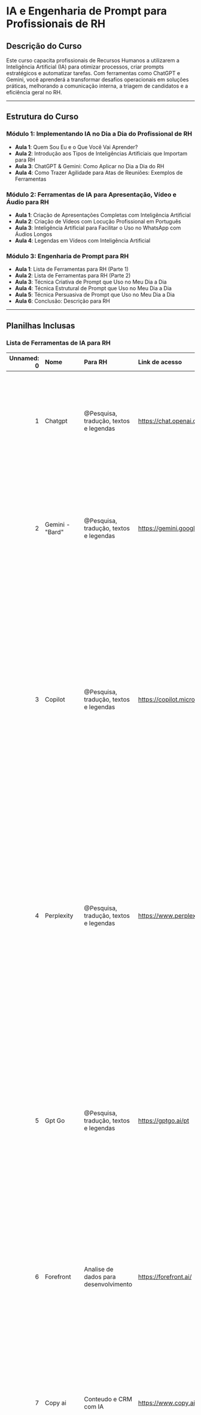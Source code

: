 
# IA e Engenharia de Prompt para Profissionais de RH

## Descrição do Curso

Este curso capacita profissionais de Recursos Humanos a utilizarem a Inteligência Artificial (IA) para otimizar processos, criar prompts estratégicos e automatizar tarefas. Com ferramentas como ChatGPT e Gemini, você aprenderá a transformar desafios operacionais em soluções práticas, melhorando a comunicação interna, a triagem de candidatos e a eficiência geral no RH.

---

## Estrutura do Curso

### Módulo 1: Implementando IA no Dia a Dia do Profissional de RH

- **Aula 1**: Quem Sou Eu e o Que Você Vai Aprender?
- **Aula 2**: Introdução aos Tipos de Inteligências Artificiais que Importam para RH
- **Aula 3**: ChatGPT & Gemini: Como Aplicar no Dia a Dia do RH
- **Aula 4**: Como Trazer Agilidade para Atas de Reuniões: Exemplos de Ferramentas

### Módulo 2: Ferramentas de IA para Apresentação, Vídeo e Áudio para RH

- **Aula 1**: Criação de Apresentações Completas com Inteligência Artificial
- **Aula 2**: Criação de Vídeos com Locução Profissional em Português
- **Aula 3**: Inteligência Artificial para Facilitar o Uso no WhatsApp com Áudios Longos
- **Aula 4**: Legendas em Vídeos com Inteligência Artificial

### Módulo 3: Engenharia de Prompt para RH

- **Aula 1**: Lista de Ferramentas para RH (Parte 1)
- **Aula 2**: Lista de Ferramentas para RH (Parte 2)
- **Aula 3**: Técnica Criativa de Prompt que Uso no Meu Dia a Dia
- **Aula 4**: Técnica Estrutural de Prompt que Uso no Meu Dia a Dia
- **Aula 5**: Técnica Persuasiva de Prompt que Uso no Meu Dia a Dia
- **Aula 6**: Conclusão: Descrição para RH

---

## Planilhas Inclusas

### Lista de Ferramentas de IA para RH

|   Unnamed: 0 | Nome                | Para RH                                                                                | Link de acesso                                                 | Descrição                                                                                                                                                                                                                                                                                                                                                                                                                                                                                                                                                                                                                                                                                                                                                                  |
|-------------:|:--------------------|:---------------------------------------------------------------------------------------|:---------------------------------------------------------------|:---------------------------------------------------------------------------------------------------------------------------------------------------------------------------------------------------------------------------------------------------------------------------------------------------------------------------------------------------------------------------------------------------------------------------------------------------------------------------------------------------------------------------------------------------------------------------------------------------------------------------------------------------------------------------------------------------------------------------------------------------------------------------|
|            1 | Chatgpt             | @Pesquisa, tradução, textos e legendas                                                 | https://chat.openai.com/                                       | ChatGPT é um programa de inteligência artificial desenvolvido pela OpenAI que utiliza a tecnologia de Processamento de Linguagem Natural (PLN) para interagir e responder a perguntas dos usuários em linguagem natural.                                                                                                                                                                                                                                                                                                                                                                                                                                                                                                                                                   |
|            2 | Gemini - "Bard"     | @Pesquisa, tradução, textos e legendas                                                 | https://gemini.google.com/app                                  | Gemini, anteriormente conhecido como Bard, é um chatbot desenvolvido pelo Google, baseado na família de modelos de linguagem LaMDA. Foi criado como uma resposta direta ao ChatGPT da OpenAI, e foi lançado em uma capacidade limitada em março de 2023                                                                                                                                                                                                                                                                                                                                                                                                                                                                                                                    |
|            3 | Copilot             | @Pesquisa, tradução, textos e legendas                                                 | https://copilot.microsoft.com/                                 | O Copilot da Microsoft é uma ferramenta de inteligência artificial que te auxilia em diversas tarefas do dia a dia. Integrado ao Windows 11, Microsoft 365, Teams e Edge, o Copilot te ajuda a encontrar informações relevantes, escrever emails mais eficientes, criar apresentações impactantes, agendar reuniões, colaborar com mais facilidade e se concentrar na tarefa atual. Com o Copilot, você tem um assistente inteligente sempre à disposição para te ajudar a ser mais produtivo, criativo e colaborativo                                                                                                                                                                                                                                                     |
|            4 | Perplexity          | @Pesquisa, tradução, textos e legendas                                                 | https://www.perplexity.ai/                                     | Perplexity AI: IA para Todos Perplexity AI é uma plataforma que te conecta à inteligência artificial mais avançada do mundo. Com interface amigável, você pode pesquisar, gerar conteúdo, traduzir idiomas e automatizar tarefas, tudo com a ajuda da IA. Perfeito para estudantes, profissionais, criadores e qualquer pessoa que queira aprender, criar e fazer mais com seu tempo. Experimente hoje e descubra um mundo de possibilidades!                                                                                                                                                                                                                                                                                                                              |
|            5 | Gpt Go              | @Pesquisa, tradução, textos e legendas                                                 | https://gptgo.ai/pt                                            | Um pouco limitada, mas com uma grande promessa. Não encontramos o local para subir planilhas. Como no Chatgpt pago. GPTGO ainda retorna resultados de pesquisa normais como quando você usa, mas adicionará o recurso de consulta chatGPT, para que os resultados retornados tenham mais respostas ChatGPT. GPTGO é totalmente gratuito, você pode usar a pesquisa GG em combinação com a conta premium ilimitada do chatGPT e não paga nada.                                                                                                                                                                                                                                                                                                                              |
|            6 | Forefront           | Analise de dados para desenvolvimento                                                  | https://forefront.ai/                                          | Forefront é uma ferramenta de inteligência artificial que te ajuda a escrever textos mais criativos e envolventes. Forefront te dá sugestões de palavras, frases e parágrafos para te ajudar a melhorar a qualidade da sua escrita.                                                                                                                                                                                                                                                                                                                                                                                                                                                                                                                                        |
|            7 | Copy ai             | Conteudo e CRM com IA                                                                  | https://www.copy.ai/                                           | O Copy.ai é uma ferramenta de inteligência artificial que gera textos criativos e informativos, como slogans, anúncios, artigos e roteiros. O Copy.ai auxilia na criação de conteúdo de qualidade para diversos fins, otimizando o tempo de produção e ajudando quem precisa de ajuda para escrever textos criativos.                                                                                                                                                                                                                                                                                                                                                                                                                                                      |
|            8 | Deep Vision         | Equipamentos audio videos com uso de IAs                                               | https://www.deepvision.no/                                     | Com foco em visão computacional e deep learning, a DeepVision oferece soluções para diversas áreas como indústria, agricultura e saúde. Seus produtos incluem inspeção de produtos, análise de imagens e reconhecimento de objetos, ajudando empresas a otimizar seus processos e aumentar a produtividade. A DeepVision é referência em inteligência artificial aplicada à indústria, com cases de sucesso em grandes empresas como Petrobras, Vale e Volkswagen.                                                                                                                                                                                                                                                                                                         |
|            9 | Datta Büsiness      | Gestão de IAs, do tipo Machine Learning para Marketing e ADs                           | https://dattabusiness.com.br/                                  | Datta Büsiness: Ferramenta Avançada para Análise de Desempenho de Modelos de Machine Learning                                                                                                                                                                                                                                                                                                                                                                                                                                                                                                                                                                                                                                                                              |
|              |                     |                                                                                        |                                                                | Datta Büsiness é uma ferramenta de inteligência artificial que oferece uma solução abrangente para a análise de performance de modelos de machine learning. Através de um conjunto de recursos avançados, a plataforma permite:                                                                                                                                                                                                                                                                                                                                                                                                                                                                                                                                            |
|              |                     |                                                                                        |                                                                | Otimizar os hiperparâmetros dos modelos para maximizar a performance e alcançar os melhores resultados possíveis.                                                                                                                                                                                                                                                                                                                                                                                                                                                                                                                                                                                                                                                          |
|              |                     |                                                                                        |                                                                | Datta Büsiness é uma ferramenta ideal para:                                                                                                                                                                                                                                                                                                                                                                                                                                                                                                                                                                                                                                                                                                                                |
|           10 | Agrosmart           | IA embarcada para agro com  previsibilidade com base em IA                             | https://agrosmart.com.br/                                      | A Agrosmart oferece uma plataforma de inteligência artificial para o agronegócio, que ajuda os produtores a tomar decisões mais inteligentes sobre suas plantações. A plataforma usa dados de sensores, imagens de satélite e outras fontes para monitorar a saúde das plantações e fornecer insights sobre como otimizar a produção.                                                                                                                                                                                                                                                                                                                                                                                                                                      |
|           11 | Paginas  -  Hotmart | IA embarcada para criação de descrição de página                                       | https://app.hotmart.com/products                               | Hotmart Pages é a plataforma completa para criação de páginas otimizadas para conversão, integrada à Hotmart. Com recursos intuitivos e templates personalizáveis, você cria páginas profissionais sem precisar de conhecimentos técnicos, aumenta suas conversões com gatilhos automáticos e testes A/B, analisa métricas detalhadas de performance e vende mais com a integração à Hotmart.  Tem uma integração que facilita a criação de descrição de produtos.                                                                                                                                                                                                                                                                                                         |
|           12 | Hotmart Send        | IA embarcada para criação do texto de e-mails automáticos                              | https://art.pages.hotmart.com/                                 | Hotmart Send é a solução completa de email marketing integrada à Hotmart. Crie e envie emails personalizados, capture leads, automatize campanhas e acompanhe resultados, tudo em um só lugar. Aumente suas vendas, fortaleça o relacionamento com seus clientes e maximize o ROI do seu negócio. Comece hoje mesmo e explore o potencial do email marketing para o sucesso do seu negócio digital!4 Tem uma ferramenta de IA conectada que facilita a criação de e-mails , já integrada                                                                                                                                                                                                                                                                                   |
|           13 | Deeps wap           | IA para videos, com troca de rosto                                                     | https://www.deepswap.ai/pt                                     | O Deepswap é uma ferramenta de inteligência artificial que permite trocar rostos em fotos e vídeos de forma realista. Com tecnologia avançada de mapeamento facial, o Deepswap é ideal para se divertir, criar memes e conteúdos criativos, como trocar o rosto de pessoas em filmes ou fotos famosas.                                                                                                                                                                                                                                                                                                                                                                                                                                                                     |
|           14 | Vocal remover       | IA remover a voz de uma canção                                                         | https://vocalremover.org/pt/                                   | Para restaurantes ou cantores. O Vocal Remover é uma ferramenta que remove a voz de músicas e vídeos, deixando apenas a instrumental. Ideal para criar karaokês, remixes e mashups, o Vocal Remover permite que você se divirta e crie novas versões de suas músicas favoritas.                                                                                                                                                                                                                                                                                                                                                                                                                                                                                            |
|           15 | Photoroom           | Imagens , para edição de imagens                                                       | https://www.photoroom.com/pt-br                                | O Photoroom é um aplicativo de edição de fotos que te permite remover fundos de fotos instantaneamente, criar cortes precisos e adicionar fundos personalizados, efeitos e filtros. Com o Photoroom, você pode criar fotos profissionais para seus produtos, redes sociais, portfólio online e muito mais. O aplicativo é fácil de usar e oferece uma variedade de ferramentas para te ajudar a editar suas fotos como um profissional.                                                                                                                                                                                                                                                                                                                                    |
|           16 | Night Cafe          | Imagens com IA                                                                         | https://creator.nightcafe.studio/                              | Night Cafe é um gerador de imagens de inteligência artificial que te permite criar imagens a partir de descrições textuais. Night Cafe oferece diversos estilos de arte para você escolher, como realismo, surrealismo e pixel art.                                                                                                                                                                                                                                                                                                                                                                                                                                                                                                                                        |
|           17 | Bing Editor         | Imagens com IA                                                                         | https://www.bing.com/images/create                             | Bing IA de Imagens: A Magia da Criatividade na Palma da sua Mão. O Bing IA de Imagens é uma ferramenta inovadora que te permite transformar suas ideias em imagens incríveis através da inteligência artificial. Seja para dar vida a um sonho, criar conteúdo visual para suas redes sociais ou simplesmente explorar sua criatividade, o Bing IA de Imagens te coloca no comando da arte.                                                                                                                                                                                                                                                                                                                                                                                |
|              |                     |                                                                                        |                                                                |                                                                                                                                                                                                                                                                                                                                                                                                                                                                                                                                                                                                                                                                                                                                                                            |
|              |                     |                                                                                        |                                                                | Com comandos simples em português, você pode gerar imagens realistas e surreais, desde paisagens exuberantes e retratos futuristas até objetos inusitados e conceitos abstratos. A plataforma oferece diversos recursos para personalizar suas criações, como a escolha de estilos, cores, detalhes específicos e até mesmo a combinação de diferentes imagens.                                                                                                                                                                                                                                                                                                                                                                                                            |
|              |                     |                                                                                        |                                                                |                                                                                                                                                                                                                                                                                                                                                                                                                                                                                                                                                                                                                                                                                                                                                                            |
|              |                     |                                                                                        |                                                                | O Bing IA de Imagens é ideal para artistas, designers, criadores de conteúdo e qualquer pessoa que queira explorar o potencial ilimitado da IA na criação de imagens. Comece a dar vida às suas ideias hoje mesmo!                                                                                                                                                                                                                                                                                                                                                                                                                                                                                                                                                         |
|           18 | Leonardo AI         | Imagens com IA                                                                         | https://app.leonardo.ai/ai-generations                         | Leonardo AI é um aplicativo de inteligência artificial que te ajuda a criar imagens e artes visuais. O app te permite gerar imagens a partir de descrições textuais, editar imagens existentes e criar animações. Leonardo AI é ideal para artistas, designers, criadores de conteúdo e qualquer pessoa que deseja criar imagens incríveis.                                                                                                                                                                                                                                                                                                                                                                                                                                |
|           19 | PIXLR               | Imagens com IA                                                                         | https://pixlr.com/br/image-generator/                          | Pixlr: Editor de Imagens Online com Recursos Avançados. O Pixlr é um editor de imagens online gratuito que oferece uma ampla gama de ferramentas para edição de fotos e design gráfico. A plataforma possui duas versões: Pixlr E e Pixlr X, ambas com recursos técnicos que atendem às necessidades de diferentes públicos.                                                                                                                                                                                                                                                                                                                                                                                                                                               |
|              |                     |                                                                                        |                                                                |                                                                                                                                                                                                                                                                                                                                                                                                                                                                                                                                                                                                                                                                                                                                                                            |
|              |                     |                                                                                        |                                                                | Pixlr E:                                                                                                                                                                                                                                                                                                                                                                                                                                                                                                                                                                                                                                                                                                                                                                   |
|              |                     |                                                                                        |                                                                |                                                                                                                                                                                                                                                                                                                                                                                                                                                                                                                                                                                                                                                                                                                                                                            |
|              |                     |                                                                                        |                                                                | Ideal para iniciantes e usuários casuais.                                                                                                                                                                                                                                                                                                                                                                                                                                                                                                                                                                                                                                                                                                                                  |
|              |                     |                                                                                        |                                                                | Interface amigável e intuitiva.                                                                                                                                                                                                                                                                                                                                                                                                                                                                                                                                                                                                                                                                                                                                            |
|              |                     |                                                                                        |                                                                | Ferramentas básicas de edição, como corte, redimensionamento, ajuste de cores e filtros.                                                                                                                                                                                                                                                                                                                                                                                                                                                                                                                                                                                                                                                                                   |
|              |                     |                                                                                        |                                                                | Suporte para diversos formatos de imagem, incluindo JPEG, PNG, PSD e SVG.                                                                                                                                                                                                                                                                                                                                                                                                                                                                                                                                                                                                                                                                                                  |
|           20 | Lexica Art          | Imagens com IA                                                                         | https://lexica.art/                                            | Lexica Art é um gerador de imagens de inteligência artificial que te permite criar imagens a partir de palavras-chave. Lexica Art oferece diversos estilos de arte para você escolher, como abstrato, geométrico e realista.                                                                                                                                                                                                                                                                                                                                                                                                                                                                                                                                               |
|           21 | Cutout              | Imagens com IA                                                                         | https://www.cutout.pro/                                        | Cutout é uma ferramenta online que te permite remover fundos de imagens de forma rápida e fácil. Basta carregar sua imagem, escolher o modo de remoção de fundo e Cutout fará o resto. Você pode usar Cutout para criar imagens transparentes para usar em seus projetos online ou offline.                                                                                                                                                                                                                                                                                                                                                                                                                                                                                |
|           22 | Pixai               | Imagens com IA e avatar                                                                | https://pixai.art/                                             | Para a produção de imagens no formato de anima. Pode ser uam forma de trabalhar a criatividade e histórias com adolescentes.                                                                                                                                                                                                                                                                                                                                                                                                                                                                                                                                                                                                                                               |
|           23 | Looka               | Imagens com IA, Ccriação de marca                                                      | https://looka.com/                                             | O Looka é uma plataforma online que permite criar logotipos profissionais e personalizados em minutos. Com interface amigável e diversas opções de design e ferramentas de edição, o Looka é ideal para empresas e profissionais que desejam criar uma identidade visual forte, sem a necessidade de um designer profissional.                                                                                                                                                                                                                                                                                                                                                                                                                                             |
|           24 | Inbot               | Imagens com IA: Chat Bot para sites                                                    | https://inbot.com.br/                                          | Pioneira em chatbots no Brasil, a INBOT desenvolve soluções completas de automação conversacional, desde chatbots simples até assistentes virtuais complexos. Atende mais de 500 empresas em diversos setores, automatizando tarefas repetitivas, respondendo perguntas frequentes e fornecendo suporte ao cliente 24/7. A INBOT se destaca pela sua plataforma robusta,                                                                                                                                                                                                                                                                                                                                                                                                   |
|           25 | Replicate           | Imagens com IA: Imagens, textos e musicas a partir códigos em várias linguagens        | https://replicate.com/                                         | Replicate é uma plataforma que te permite usar modelos de inteligência artificial de última geração sem precisar ter conhecimento técnico. Replicate oferece uma variedade de modelos para você escolher, como modelos de linguagem, modelos de tradução e modelos de geração de imagens.                                                                                                                                                                                                                                                                                                                                                                                                                                                                                  |
|           26 | Trakto              | Imagens com IA: Imagens, videos e IA embarcada para corte de imagens e criação         | https://www.trakto.io/                                         | Trakto é a plataforma online que te permite criar e editar vídeos e imagens  de alta qualidade, mesmo sem experiência. Utilize recursos intuitivos, como legendas automáticas e filtros criativos, e explore ferramentas de edição com inteligência artificial para com IA , fazer por exemplo remoção de fundos. Aprimorar com IA: ajuste iluminação e cores automaticamente, adicione legendas em diversos idiomas e explore filtros criativos para dar um toque único ao seu conteúdo.                                                                                                                                                                                                                                                                                  |
|           27 | Canva               | Imagens com IA: Imagens, videos e IA embarcada para corte de imagens e criação         | https://www.canva.com/                                         | O Canva é uma plataforma online que permite criar artes visuais para mídias sociais, apresentações, anúncios e muito mais. Com uma interface amigável e diversos modelos e ferramentas de edição, o Canva é ideal para iniciantes e profissionais que desejam criar conteúdo visual de alta qualidade, mesmo sem experiência em design.                                                                                                                                                                                                                                                                                                                                                                                                                                    |
|           28 | Alan Turing         | Imagens com IA: Pesquisa em arquivos especificos após upload e transcrição de reuniões | https://alan.az.misterturing.com                               | Alan Turing é uma ferramenta de inteligência artificial que permite aos usuários ter conversas abertas e criativas com um modelo de linguagem de grande porte. A ferramenta é nomeada em homenagem ao pai da ciência da computação, Alan Turing, e visa levar adiante seu legado de explorar as capacidades da inteligência artificial. A ferramenta apresenta também um módulo vinculado ao google meeting para trasncrição de reuniões.                                                                                                                                                                                                                                                                                                                                  |
|           29 | Kintsu              | Imagens com IA: Pesquisa para consulta e tratamentos médicos                           | https://kintsu.com.br/                                         | IA para area de saúde. Conexão entre médicos e pacientes.                                                                                                                                                                                                                                                                                                                                                                                                                                                                                                                                                                                                                                                                                                                  |
|           30 | Timbre              | Imagens com IA: Seleção de candidatos                                                  | https://timbrerh.com.br/                                       | Para Rh e seleção de empregos, onde a inclusão sem pre-visões seja fundamental para um acorporação                                                                                                                                                                                                                                                                                                                                                                                                                                                                                                                                                                                                                                                                         |
|           31 | Me Seems            | Imagens com IA: Solução para pesquisa internas e externas                              | https://www.meseems.com.br/                                    | Com foco em visão computacional e deep learning, a MeSeems oferece soluções para diversas áreas como saúde, segurança e varejo. Seus produtos incluem reconhecimento facial, detecção de objetos e análise de imagens, ajudando empresas a automatizar tarefas complexas e tomar decisões mais inteligentes. A MeSeems é referência em inteligência artificial aplicada ao mundo real, com cases de sucesso em grandes empresas como Ambev, Carrefour e Natura.                                                                                                                                                                                                                                                                                                            |
|           32 | Chatpdf             | Leitura de PDF, e curriculos                                                           | https://www.chatpdf.com/                                       | Para leituras de curriculos. Facilita muito a busca , por exemplo para area de EH  . Plataforma fantastica para leitura de documentos. Mas improtante ter cuidado com compartilhamento de dados sensiveis, especialmente de terceiros.                                                                                                                                                                                                                                                                                                                                                                                                                                                                                                                                     |
|           33 | Zero GPT            | Pesquisa de uso de IAs                                                                 | https://www.zerogpt.com/                                       | Para professores. Identificar se os textos tem algum trecho de ia. É uma aproximação. Não é 100% confiável.                                                                                                                                                                                                                                                                                                                                                                                                                                                                                                                                                                                                                                                                |
|           34 | Beta Character      | Textos                                                                                 | https://beta.character.ai/                                     | A Beta Character é um modelo de linguagem de AI baseada em deep learning, que é capaz de produzir textos coerentes e contextivamente aplicáveis. Ela foi treinada em um grande volume de texto, com o objetivo de ser capaz de gerar respostas para um grande número de situações e temas. Por exemplo, ela é capaz de gerar frases em contextos que incluem humor, emoção e opinião, além de ser capaz de fornecer informações precisas sobre assuntos específicos.                                                                                                                                                                                                                                                                                                       |
|           35 | Quillbot            | Textos                                                                                 | https://quillbot.com/                                          | O que é QuillBot?  QuillBot é um aplicativo de escrita que utiliza inteligência artificial (IA) para te ajudar a escrever melhor, mais rápido e com mais criatividade. Com QuillBot, você pode:                                                                                                                                                                                                                                                                                                                                                                                                                                                                                                                                                                            |
|              |                     |                                                                                        |                                                                |                                                                                                                                                                                                                                                                                                                                                                                                                                                                                                                                                                                                                                                                                                                                                                            |
|              |                     |                                                                                        |                                                                | Melhorar sua gramática e ortografia: A IA corrige erros gramaticais e ortográficos em tempo real, te ajudando a escrever textos mais polishedos e profissionais.                                                                                                                                                                                                                                                                                                                                                                                                                                                                                                                                                                                                           |
|              |                     |                                                                                        |                                                                | Paraphrasear e reescrever textos: A IA pode reescrever suas frases e parágrafos de diversas maneiras, te ajudando a evitar plágio e a encontrar novas formas de se expressar.                                                                                                                                                                                                                                                                                                                                                                                                                                                                                                                                                                                              |
|              |                     |                                                                                        |                                                                | Encontrar sinônimos e expressões alternativas: A IA te sugere sinônimos e expressões alternativas para que você possa diversificar seu vocabulário e enriquecer seus textos.                                                                                                                                                                                                                                                                                                                                                                                                                                                                                                                                                                                               |
|              |                     |                                                                                        |                                                                | Traduzir idiomas: A IA pode traduzir seus textos para diversos idiomas, te ajudando a se comunicar com pessoas de todo o mundo.                                                                                                                                                                                                                                                                                                                                                                                                                                                                                                                                                                                                                                            |
|           36 | Tome                | Videos                                                                                 | https://tome.app/                                              | Tome App é um assistente de IA que te ajuda a ter uma vida mais saudável. O app utiliza machine learning para analisar seus hábitos e fornecer insights personalizados sobre saúde, nutrição e bem-estar. Com o Tome App, você monitora sua saúde, recebe dicas personalizadas, cria hábitos saudáveis e tem acesso a planos de saúde personalizados.                                                                                                                                                                                                                                                                                                                                                                                                                      |
|           37 | Invideo AI          | Videos                                                                                 | https://ai.invideo.io/                                         | Invideo AI é uma ferramenta inovadora que utiliza o poder da inteligência artificial para transformar ideias em vídeos profissionais de alta qualidade, sem a necessidade de conhecimentos técnicos aprofundados. Através de uma interface intuitiva e recursos poderosos,                                                                                                                                                                                                                                                                                                                                                                                                                                                                                                 |
|           38 | CapCut              | Videos                                                                                 | https://www.capcut.com/pt-br/                                  | O CapCut é um editor de vídeo completo que oferece recursos avançados de inteligência artificial para aprimorar seus projetos de forma rápida e fácil. Com interface intuitiva e ferramentas profissionais, o CapCut permite:  Recursos de IA inovadores: Utilize ferramentas como remoção de plano de fundo, legendas automáticas e edição automática para otimizar seu fluxo de trabalho e agilizar a criação de conteúdo. Especialmente recomendado para inclusão de legendas em 01 ou mais idiomas.                                                                                                                                                                                                                                                                    |
|           39 | Kapwing             | Videos                                                                                 | https://www.kapwing.com/65ce93115243d63733916e35/studio/editor | É um editor de vídeo online . Recomendado por não utilizar recursos técnicos em máquinas. O Kapwing é uma plataforma online completa que oferece ferramentas de inteligência artificial para criação e edição de conteúdo multimídia. Através de uma interface intuitiva e recursos poderosos, você pode editar vídeos, criar memes e GIFs, adicionar legendas e traduções, converter arquivos, criar apresentações, remover fundos e aprimorar suas fotos. O Kapwing é ideal para criadores de conteúdo, profissionais de marketing, educadores e qualquer pessoa que queira criar e editar conteúdo multimídia de alta qualidade com facilidade e eficiência. Explore as ferramentas de IA e recursos intuitivos para dar vida às suas ideias e alcançar seus objetivos. |
|           40 | Runwayapp           | Videos                                                                                 | https://app.runwayml.com/                                      | Transforme suas ideias em vídeos de alta qualidade com a plataforma RunwayML.                                                                                                                                                                                                                                                                                                                                                                                                                                                                                                                                                                                                                                                                                              |
|           41 | Heygen              | Videos                                                                                 | https://app.heygen.com/home                                    | Heygen é uma plataforma inovadora que usa inteligência artificial para transformar texto em vídeos profissionais em tempo real. Basta digitar seu script ou inserir um link e a Heygen gera um vídeo completo com avatares realistas, animações, legendas e narração em diversos idiomas.                                                                                                                                                                                                                                                                                                                                                                                                                                                                                  |
|              |                     |                                                                                        |                                                                |                                                                                                                                                                                                                                                                                                                                                                                                                                                                                                                                                                                                                                                                                                                                                                            |
|              |                     |                                                                                        |                                                                | Crie vídeos explicativos, tutoriais, apresentações, treinamentos, anúncios e muito mais. Personalize seu conteúdo com diferentes estilos, cenários, músicas e efeitos visuais.                                                                                                                                                                                                                                                                                                                                                                                                                                                                                                                                                                                             |
|           42 | Clip Champ          | Videos                                                                                 | https://app.clipchamp.com/                                     | Clipchamp é um editor de vídeo online intuitivo e poderoso que te permite criar conteúdo de alta qualidade sem precisar de conhecimentos técnicos aprofundados. Com recursos de inteligência artificial, como legendas automáticas e filtros criativos                                                                                                                                                                                                                                                                                                                                                                                                                                                                                                                     |
|           43 | Lumen 5             | Videos                                                                                 | https://lumen5.com/                                            | O Lumen5 é uma ferramenta similar ao Pictory, que transforma artigos e textos em vídeos. Ideal para criar conteúdo visual informativo e de alta qualidade, o Lumen5 permite que você utilize seu conteúdo textual para criar vídeos engaging e informativos, expandindo seu alcance e engajamento.                                                                                                                                                                                                                                                                                                                                                                                                                                                                         |
|           44 | Pictory             | Videos                                                                                 | https://pictory.ai/                                            | Só na modalidade paga.  O Pictory é uma ferramenta que transforma artigos e textos em vídeos informativos e engaging. Com tecnologia de inteligência artificial para analisar o conteúdo e gerar vídeos automaticamente, o Pictory é ideal para criar conteúdo visual a partir de textos longos, como artigos de blog e notícias, de maneira rápida e eficiente.                                                                                                                                                                                                                                                                                                                                                                                                           |
|           45 | Synthesia           | Videos                                                                                 | https://www.synthesia.io/                                      | Só na modalidade paga.  O Synthesia é uma plataforma para criar vídeos com avatares realistas que falam e se movem naturalmente. Ideal para criar vídeos explicativos, apresentações, treinamentos e muito mais, o Synthesia permite que você personalize seus vídeos com avatares que se assemelham a você ou sua equipe.                                                                                                                                                                                                                                                                                                                                                                                                                                                 |
|           46 | Veed                | Videos                                                                                 | https://www.veed.io/                                           | Veed é uma plataforma online de edição de vídeo intuitiva e profissional que utiliza inteligência artificial. O Veed oferece recursos como transcrição automática de áudio, legendas em diversos idiomas, ferramentas de edição fáceis de usar, ajuste de cores e iluminação, remoção de ruídos do áudio e filtros criativos. Com o Veed, você pode criar vídeos incríveis, mesmo sem experiência, seja para YouTube, apresentações, trabalhos escolares, marketing, comunicação ou qualquer outro objetivo.                                                                                                                                                                                                                                                               |
|           47 | Studio ai           | Videos e imagens com IA                                                                | https://studio.ai21.com/                                       | O Studio.ai é uma plataforma completa para criação de conteúdo visual, incluindo vídeos, animações e imagens. Com ferramentas avançadas de edição e recursos de inteligência artificial para otimizar o processo de criação, o Studio.ai é ideal para profissionais e empresas que desejam criar conteúdo visual de alto impacto, como animações explicativas e vídeos profissionais.                                                                                                                                                                                                                                                                                                                                                                                      |
|           48 | Kaiber              | Videos e imagens com IA                                                                | https://kaiber.ai/                                             | O Kaiber é uma ferramenta de inteligência artificial que permite gerar imagens a partir de texto. Basta digitar o que você deseja imaginar e o Kaiber gera uma imagem automaticamente. Ideal para brainstorming, criação de conteúdo visual e inspiração artística, o Kaiber permite explorar sua criatividade de forma inovadora.                                                                                                                                                                                                                                                                                                                                                                                                                                         |
|           49 | Speechify           | Voz, locução e dublagem                                                                | https://speechify.com/                                         | Speechify é um aplicativo que te permite transformar texto em voz. Speechify utiliza inteligência artificial para gerar uma voz natural e realista que você pode usar para ouvir seus textos favoritos ou para criar apresentações de áudio.                                                                                                                                                                                                                                                                                                                                                                                                                                                                                                                               |
|           50 | Eleven labs         | Voz, locução e dublagem                                                                | https://elevenlabs.io/                                         | Eleven Labs é uma empresa que desenvolve ferramentas de inteligência artificial para a voz. Eleven Labs oferece diversos produtos, como um sintetizador de voz, um removedor de ruído e um conversor de texto em voz.                                                                                                                                                                                                                                                                                                                                                                                                                                                                                                                                                      |
|           51 | POE                 | zVarias IAs em um so site                                                              | https://poe.com/                                               | Algumas características importantes da POE IA:Modelos de IA de última geração: A POE IA usa os modelos de IA mais avançados do mundo, como OpenAI GPT-3.5 e GPT-4, Claude 2 da Anthropic, Llama da Meta e PaLM do Google.                                                                                                                                                                                                                                                                                                                                                                                                                                                                                                                                                  |
|              |                     |                                                                                        |                                                                | Pesquisa com IA: A POE IA te ajuda a encontrar informações na internet de forma rápida e eficiente.                                                                                                                                                                                                                                                                                                                                                                                                                                                                                                                                                                                                                                                                        |
|              |                     |                                                                                        |                                                                | Bots e personagens personalizados: Crie seus próprios bots e personagens de IA para se divertir, aprender ou realizar tarefas específicas.                                                                                                                                                                                                                                                                                                                                                                                                                                                                                                                                                                                                                                 |

### Prompts Criativos para RH

| Prompt                                                                                                                                                               | Finalidade e Uso                                                                                                  |
|:---------------------------------------------------------------------------------------------------------------------------------------------------------------------|:------------------------------------------------------------------------------------------------------------------|
| Gere uma lista de perguntas criativas para entrevistas que avaliem soft skills, como empatia, liderança e comunicação, adaptadas para candidatos a cargos de gestão. | Ajuda a estruturar entrevistas mais engajadoras e efetivas ao avaliar habilidades comportamentais.                |
| Crie um plano de onboarding detalhado para novos colaboradores em uma empresa de tecnologia, considerando os primeiros 30, 60 e 90 dias.                             | Facilita a integração de novos colaboradores, garantindo um processo organizado e eficiente.                      |
| Desenvolva um feedback estruturado e positivo para um funcionário que não atingiu suas metas no último trimestre.                                                    | Orienta a entrega de feedback construtivo e motivacional, mantendo um clima positivo na equipe.                   |
| Elabore um quiz rápido e divertido para identificar o fit cultural de um candidato com os valores da empresa.                                                        | Permite avaliar se o candidato compartilha os valores da empresa de forma dinâmica e interativa.                  |
| Sugira uma lista de atividades de team building que promovam colaboração e integração entre equipes remotas.                                                         | Promove a conexão e sinergia entre membros da equipe, mesmo em ambientes virtuais.                                |
| Desenvolva um modelo de avaliação de desempenho com foco em metas individuais e coletivas, usando critérios claros e mensuráveis.                                    | Ajuda a estabelecer padrões claros para avaliar o desempenho e alinhar expectativas de colaboradores.             |
| Crie uma descrição atrativa e inclusiva para uma vaga de analista de recursos humanos, destacando as responsabilidades e as oportunidades de crescimento.            | Atrai candidatos qualificados, reforçando uma imagem inclusiva e profissional da empresa.                         |
| Gere um resumo semanal de relatórios de produtividade, destacando os principais KPIs e propondo ações de melhoria.                                                   | Resumir dados complexos em insights acionáveis, apoiando decisões estratégicas de RH.                             |
| Elabore uma estratégia de comunicação interna para anunciar uma mudança significativa na estrutura organizacional.                                                   | Garante que a comunicação sobre mudanças organizacionais seja transparente e acolhedora.                          |
| Sugira práticas inovadoras para programas de bem-estar que incentivem a saúde mental e física dos colaboradores.                                                     | Fomenta o engajamento e a saúde dos colaboradores com práticas que impactam positivamente o ambiente de trabalho. |

### Prompts Estruturais para RH

| Prompt                                                                                                                                | Finalidade e Uso                                                                                                |
|:--------------------------------------------------------------------------------------------------------------------------------------|:----------------------------------------------------------------------------------------------------------------|
| Gere um template padronizado de descrição de vagas com campos específicos para título, responsabilidades, qualificações e benefícios. | Padroniza a criação de descrições de vagas, garantindo clareza e alinhamento em processos seletivos.            |
| Desenvolva um cronograma detalhado de integração com prazos específicos e checklist de tarefas para gestores e RH.                    | Facilita a integração de novos colaboradores, garantindo que gestores e RH sigam o mesmo processo.              |
| Crie um modelo estruturado de feedback 360°, incluindo perguntas padronizadas para líderes, pares e subordinados.                     | Oferece uma estrutura eficiente para a coleta de feedbacks consistentes em avaliações 360°.                     |
| Elabore um relatório de desempenho trimestral com gráficos e tabelas que mostrem resultados individuais e da equipe.                  | Permite a análise visual e estruturada dos resultados de desempenho da equipe.                                  |
| Gere uma lista estruturada de perguntas para entrevistas de desligamento, com foco em identificar áreas de melhoria na empresa.       | Ajuda a identificar oportunidades de melhoria e promover a retenção de talentos através de insights.            |
| Crie um plano padronizado de avaliação de clima organizacional, com categorias e métricas específicas para coleta de dados.           | Garante uma avaliação de clima organizacional organizada e com foco em dados mensuráveis.                       |
| Desenvolva um modelo estruturado para um programa de mentoria, incluindo objetivos, cronograma e métricas de sucesso.                 | Facilita o acompanhamento de programas de mentoria com estrutura e metas claras.                                |
| Sugira um formato estruturado de e-mail para comunicar mudanças de políticas internas de maneira clara e objetiva.                    | Torna a comunicação de mudanças de políticas interna mais organizada e direta.                                  |
| Crie um plano de desenvolvimento individual (PDI) detalhado com campos para metas, ações e prazos de execução.                        | Fornece uma ferramenta clara e prática para definir e acompanhar o desenvolvimento individual de colaboradores. |
| Gere um script padronizado de entrevistas para candidatos a posições técnicas, com perguntas focadas em habilidades específicas.      | Padroniza o processo de entrevistas técnicas, garantindo uma análise mais precisa das competências.             |

### Prompts Persuasivos para RH

| Prompt                                                                                                                                 | Finalidade e Uso                                                                                        |
|:---------------------------------------------------------------------------------------------------------------------------------------|:--------------------------------------------------------------------------------------------------------|
| Crie um discurso motivacional para atrair candidatos talentosos, destacando os diferenciais da empresa e oportunidades de crescimento. | Destaca a empresa como um excelente lugar para trabalhar, atraindo candidatos de alta qualidade.        |
| Desenvolva um e-mail persuasivo para reengajar candidatos que não avançaram em processos seletivos anteriores.                         | Reativa talentos que não foram selecionados antes, mantendo-os engajados para futuras oportunidades.    |
| Escreva uma mensagem de agradecimento pós-entrevista que reforce o interesse da empresa em talentos qualificados.                      | Reforça a imagem positiva da empresa e deixa uma impressão duradoura após entrevistas.                  |
| Gere um argumento convincente para promover um programa interno de liderança entre colaboradores com alto potencial.                   | Incentiva colaboradores a participarem de programas que desenvolvem suas habilidades de liderança.      |
| Desenvolva uma apresentação persuasiva para convencer a diretoria a investir em novas ferramentas de RH.                               | Convence a diretoria a aprovar investimentos em ferramentas que melhoram processos de RH.               |
| Elabore um roteiro de comunicação para atrair mais colaboradores a participarem de um programa de bem-estar.                           | Estimula a adesão de colaboradores a iniciativas de saúde e bem-estar, aumentando o engajamento.        |
| Sugira um texto persuasivo para atrair inscritos em um webinar sobre inovação no ambiente de trabalho.                                 | Promove eventos que incentivam inovação e engajamento no ambiente de trabalho.                          |
| Crie uma postagem persuasiva no LinkedIn para reforçar a marca empregadora e atrair talentos.                                          | Aumenta a visibilidade da empresa como marca empregadora e atrai talentos estratégicos.                 |
| Desenvolva um argumento que convença líderes a adotarem práticas de feedback contínuo na gestão de suas equipes.                       | Convence líderes a implementarem práticas que fortalecem a cultura de feedback contínuo.                |
| Gere um e-mail de follow-up persuasivo para manter o interesse de candidatos qualificados no processo seletivo.                        | Garante que candidatos permaneçam engajados no processo seletivo, aumentando as chances de contratação. |
